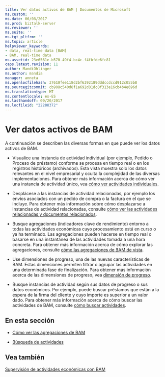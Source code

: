 ```yaml
---
title: Ver datos activos de BAM | Documentos de Microsoft
ms.custom: ''
ms.date: 06/08/2017
ms.prod: biztalk-server
ms.reviewer: ''
ms.suite: ''
ms.tgt_pltfrm: ''
ms.topic: article
helpviewer_keywords:
- data, real-time data [BAM]
- BAM, real-time data
ms.assetid: 23e6561e-b570-49f4-bc4c-f4fbfde6fc81
caps.latest.revision: 11
author: MandiOhlinger
ms.author: mandia
manager: anneta
ms.openlocfilehash: 37610fee118d2bf6392189dddccdccd912c055b8
ms.sourcegitcommit: cb908c540d8f1a692d01dc8f313e16cb4b4e696d
ms.translationtype: MT
ms.contentlocale: es-ES
ms.lasthandoff: 09/20/2017
ms.locfileid: "22288372"
---
```

# <a name="viewing-live-bam-data"></a>Ver datos activos de BAM
A continuación se describen las diversas formas en que puede ver los datos activos de BAM.  
  
-   Visualice una instancia de actividad individual (por ejemplo, Pedido o Proceso de préstamo) conforme se procesa en tiempo real o en los registros históricos (archivados). Esta vista muestra solo los datos relevantes en el nivel empresarial y oculta la complejidad de las diversas implementaciones. Para obtener más información acerca de cómo ver una instancia de actividad único, vea [cómo ver actividades individuales](../core/how-to-view-an-individual-activity.md).  
  
-   Desplácese a las instancias de actividad relacionadas, por ejemplo los envíos asociados con un pedido de compra o la factura en el que se incluye. Para obtener más información sobre cómo desplazarse a instancias de actividad relacionadas, consulte [cómo ver las actividades relacionadas y documentos relacionados](../core/how-to-view-related-activities-and-related-documents.md).  
  
-   Busque agregaciones (indicadores clave de rendimiento) entorno a todas las actividades económicas cuyo procesamiento está en curso o ya ha terminado. Las agregaciones pueden hacerse en tiempo real o basarse en una instantánea de las actividades tomada a una hora concreta. Para obtener más información acerca de cómo explorar las agregaciones, consulte [cómo las agregaciones de BAM de vista](../core/how-to-view-bam-aggregations.md).  
  
-   Use dimensiones de progreso, una de las nuevas características de BAM. Estas dimensiones permiten filtrar o agrupar las actividades en una determinada fase de finalización. Para obtener más información acerca de las dimensiones de progreso, vea [dimensión de progreso](../core/progress-dimension.md).  
  
-   Busque instancias de actividad según sus datos de progreso o sus datos económicos. Por ejemplo, puede buscar préstamos que están a la espera de la firma del cliente y cuyo importe es superior a un valor dado. Para obtener más información acerca de cómo buscar las actividades de BAM, consulte [cómo buscar actividades](../core/how-to-search-for-activities.md).  
  
## <a name="in-this-section"></a>En esta sección  
  
-   [Cómo ver las agregaciones de BAM](../core/how-to-view-bam-aggregations.md)  
  
-   [Búsqueda de actividades](../core/how-to-search-for-activities.md)  
  
## <a name="see-also"></a>Vea también  
 [Supervisión de actividades económicas con BAM](../core/monitoring-business-activities-with-bam.md)